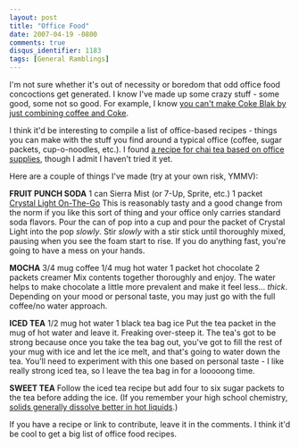 ```yaml
---
layout: post
title: "Office Food"
date: 2007-04-19 -0800
comments: true
disqus_identifier: 1183
tags: [General Ramblings]
---
```

I'm not sure whether it's out of necessity or boredom that odd office
food concoctions get generated. I know I've made up some crazy stuff -
some good, some not so good. For example, I know [you can't make Coke
Blak by just combining coffee and
Coke](/archive/2006/08/11/homemade-coke-blak.aspx).

 I think it'd be interesting to compile a list of office-based recipes -
things you can make with the stuff you find around a typical office
(coffee, sugar packets, cup-o-noodles, etc.). I found [a recipe for chai
tea based on office
supplies](http://gadling.blogspot.com/2005/07/after-getting-pissed-off-with-what.html),
though I admit I haven't tried it yet.

 Here are a couple of things I've made (try at your own risk, YMMV):

 **FRUIT PUNCH SODA**
 1 can Sierra Mist (or 7-Up, Sprite, etc.)
 1 packet [Crystal Light
On-The-Go](http://www.kraftfoods.com/crystallight/)
 This is reasonably tasty and a good change from the norm if you like
this sort of thing and your office only carries standard soda flavors.
Pour the can of pop into a cup and pour the packet of Crystal Light into
the pop *slowly*. Stir *slowly* with a stir stick until thoroughly
mixed, pausing when you see the foam start to rise. If you do anything
fast, you're going to have a mess on your hands.

 **MOCHA**
 3/4 mug coffee
 1/4 mug hot water
 1 packet hot chocolate
 2 packets creamer
 Mix contents together thoroughly and enjoy. The water helps to make
chocolate a little more prevalent and make it feel less... *thick*.
Depending on your mood or personal taste, you may just go with the full
coffee/no water approach.

 **ICED TEA**
 1/2 mug hot water
 1 black tea bag
 ice
 Put the tea packet in the mug of hot water and leave it. Freaking
over-steep it. The tea's got to be strong because once you take the tea
bag out, you've got to fill the rest of your mug with ice and let the
ice melt, and that's going to water down the tea. You'll need to
experiment with this one based on personal taste - I like really strong
iced tea, so I leave the tea bag in for a looooong time.

 **SWEET TEA**
 Follow the iced tea recipe but add four to six sugar packets to the tea
before adding the ice. (If you remember your high school chemistry,
[solids generally dissolve better in hot
liquids](http://www.answers.com/topic/solution).)

 If you have a recipe or link to contribute, leave it in the comments. I
think it'd be cool to get a big list of office food recipes.
